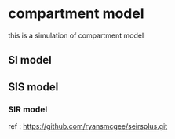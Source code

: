# compartment model
this is a simulation of compartment model

## SI model

## SIS model

### SIR model

ref : https://github.com/ryansmcgee/seirsplus.git
